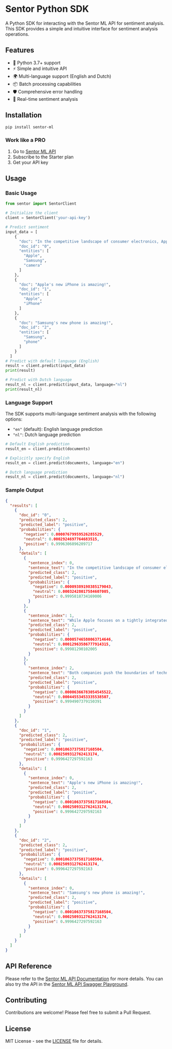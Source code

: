 # Sentor Python SDK

A Python SDK for interacting with the Sentor ML API for sentiment analysis. This SDK provides a simple and intuitive interface for sentiment analysis operations.

## Features

- 🚀 Python 3.7+ support
- ⚡ Simple and intuitive API
- 🌍 Multi-language support (English and Dutch)
- 📦 Batch processing capabilities
- 🛡️ Comprehensive error handling
- 🔄 Real-time sentiment analysis

## Installation

```bash
pip install sentor-ml
```

### Work like a PRO

1. Go to [Sentor ML API](https://sentor.app/api)
2. Subscribe to the Starter plan
3. Get your API key

## Usage

### Basic Usage

```python
from sentor import SentorClient

# Initialize the client
client = SentorClient('your-api-key')

# Predict sentiment
input_data = [
    {
      "doc": "In the competitive landscape of consumer electronics, Apple and Samsung continue to lead the market with innovative products and strong brand loyalty. While Apple focuses on a tightly integrated ecosystem with devices like the iPhone, iPad, and Mac, Samsung excels in offering a wide range of options across various price points, especially in its Galaxy smartphone lineup. Both companies push the boundaries of technology, from cutting-edge chipsets to advanced camera systems, often setting industry trends that others follow.",
      "doc_id": "0",
      "entities": [
        "Apple",
        "Samsung",
        "camera"
      ]
    },
    {
      "doc": "Apple's new iPhone is amazing!",
      "doc_id": "1",
      "entities": [
        "Apple",
        "iPhone"
      ]
    },
    {
      "doc": "Samsung's new phone is amazing!",
      "doc_id": "2",
      "entities": [
        "Samsung",
        "phone"
      ]
    }
  ]
# Predict with default language (English)
result = client.predict(input_data)
print(result)

# Predict with Dutch language
result_nl = client.predict(input_data, language="nl")
print(result_nl)
```

### Language Support

The SDK supports multi-language sentiment analysis with the following options:

- `"en"` (default): English language prediction
- `"nl"`: Dutch language prediction

```python
# Default English prediction
result_en = client.predict(documents)

# Explicitly specify English
result_en = client.predict(documents, language="en")

# Dutch language prediction
result_nl = client.predict(documents, language="nl")
```

### Sample Output

```json
{
  "results": [
    {
      "doc_id": "0",
      "predicted_class": 2,
      "predicted_label": "positive",
      "probabilities": {
        "negative": 0.00007679959526285529,
        "neutral": 0.0002924697764683515,
        "positive": 0.9996306896209717
      },
      "details": [
        {
          "sentence_index": 0,
          "sentence_text": "In the competitive landscape of consumer electronics, Apple and Samsung continue to lead the market with innovative products and strong brand loyalty.",
          "predicted_class": 2,
          "predicted_label": "positive",
          "probabilities": {
            "negative": 0.00009389198385179043,
            "neutral": 0.00032428017584607005,
            "positive": 0.9995818734169006
          }
        },
        {
          "sentence_index": 1,
          "sentence_text": "While Apple focuses on a tightly integrated ecosystem with devices like the iPhone, iPad, and Mac, Samsung excels in offering a wide range of options across various price points, especially in its Galaxy smartphone lineup.",
          "predicted_class": 2,
          "predicted_label": "positive",
          "probabilities": {
            "negative": 0.00005746580063714646,
            "neutral": 0.00012963586777914315,
            "positive": 0.99981290102005
          }
        },
        {
          "sentence_index": 2,
          "sentence_text": "Both companies push the boundaries of technology, from cutting-edge chipsets to advanced camera systems, often setting industry trends that others follow.",
          "predicted_class": 2,
          "predicted_label": "positive",
          "probabilities": {
            "negative": 0.00006366783054545522,
            "neutral": 0.00044553453335538507,
            "positive": 0.9994907379150391
          }
        }
      ]
    },
    {
      "doc_id": "1",
      "predicted_class": 2,
      "predicted_label": "positive",
      "probabilities": {
        "negative": 0.00010637375817168504,
        "neutral": 0.0002509312762413174,
        "positive": 0.9996427297592163
      },
      "details": [
        {
          "sentence_index": 0,
          "sentence_text": "Apple's new iPhone is amazing!",
          "predicted_class": 2,
          "predicted_label": "positive",
          "probabilities": {
            "negative": 0.00010637375817168504,
            "neutral": 0.0002509312762413174,
            "positive": 0.9996427297592163
          }
        }
      ]
    },
    {
      "doc_id": "2",
      "predicted_class": 2,
      "predicted_label": "positive",
      "probabilities": {
        "negative": 0.00010637375817168504,
        "neutral": 0.0002509312762413174,
        "positive": 0.9996427297592163
      },
      "details": [
        {
          "sentence_index": 0,
          "sentence_text": "Samsung's new phone is amazing!",
          "predicted_class": 2,
          "predicted_label": "positive",
          "probabilities": {
            "negative": 0.00010637375817168504,
            "neutral": 0.0002509312762413174,
            "positive": 0.9996427297592163
          }
        }
      ]
    }
  ]
}
```

## API Reference

Please refer to the [Sentor ML API Documentation](https://sentor.app/docs) for more details.
You can also try the API in the [Sentor ML API Swagger Playground](https://sentor.app/docs).

## Contributing

Contributions are welcome! Please feel free to submit a Pull Request.

## License

MIT License - see the [LICENSE](LICENSE) file for details.